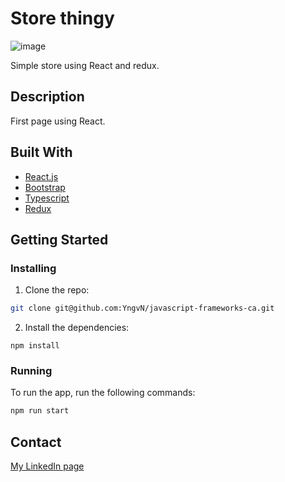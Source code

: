# Store thingy

![image](https://hp.nykas.me/wp-content/uploads/2024/05/Skjermbilde-2024-05-28-kl.-14.37.14-1.png)

Simple store using React and redux.

## Description

First page using React. 

## Built With

- [React.js](https://reactjs.org/)
- [Bootstrap](https://getbootstrap.com)
- [Typescript](https://www.typescriptlang.org/)
- [Redux](https://redux.js.org/)

## Getting Started

### Installing


1. Clone the repo:

```bash
git clone git@github.com:YngvN/javascript-frameworks-ca.git
```

2. Install the dependencies:

```
npm install
```

### Running

To run the app, run the following commands:

```bash
npm run start
```

## Contact

[My LinkedIn page](https://www.linkedin.com/in/yngve-nyk%C3%A5s-363b28bb/)


